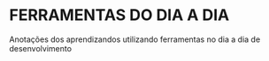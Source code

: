 # FERRAMENTAS DO DIA A DIA

Anotações dos aprendizandos utilizando ferramentas no dia a dia de desenvolvimento
